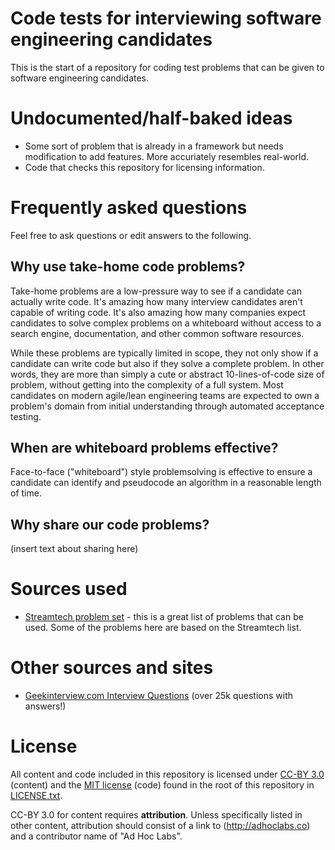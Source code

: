 Code tests for interviewing software engineering candidates
===========================================================

This is the start of a repository for coding test problems that can be given to software engineering candidates.


# Undocumented/half-baked ideas

* Some sort of problem that is already in a framework but needs modification to add features. More accuriately resembles real-world.
* Code that checks this repository for licensing information.


# Frequently asked questions

Feel free to ask questions or edit answers to the following.

## Why use take-home code problems?

Take-home problems are a low-pressure way to see if a candidate can actually write code. It's amazing how many interview candidates aren't capable of writing code. It's also amazing how many companies expect candidates to solve complex problems on a whiteboard without access to a search engine, documentation, and other common software resources.

While these problems are typically limited in scope, they not only show if a candidate can write code but also if they solve a complete problem. In other words, they are more than simply a cute or abstract 10-lines-of-code size of problem, without getting into the complexity of a full system. Most candidates on modern agile/lean engineering teams are expected to own a problem's domain from initial understanding through automated acceptance testing.

## When are whiteboard problems effective?

Face-to-face ("whiteboard") style problemsolving is effective to ensure a candidate can identify and pseudocode an algorithm in a reasonable length of time.

## Why share our code problems?

(insert text about sharing here)

# Sources used
* [Streamtech problem set](http://streamtech.nl/site/problem+set) - this is a great list of problems that can be used. Some of the problems here are based on the Streamtech list.

# Other sources and sites
* [Geekinterview.com Interview Questions](http://www.geekinterview.com/Interview-Questions) (over 25k questions with answers!)

# License
All content and code included in this repository is licensed under [CC-BY 3.0](http://creativecommons.org/licenses/by/3.0/) (content) and the [MIT license](http://opensource.org/licenses/mit-license.php) (code) found in the root of this repository in [LICENSE.txt](license.txt).

CC-BY 3.0 for content requires **attribution**. Unless specifically listed in other content, attribution should consist of a link to (http://adhoclabs.co) and a contributor name of "Ad Hoc Labs".
